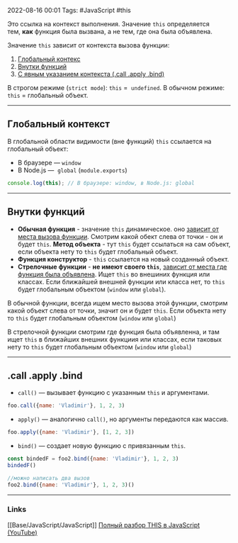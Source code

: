 2022-08-16 00:01
Tags: #JavaScript #this

Это ссылка на контекст выполнения.
Значение `this` определяется тем, **как** функция была вызвана, а не тем, где она была объявлена.

Значение `this` зависит от контекста вызова функции:

1) [Глобальный контекс](#Глобальный%20контекст)
2) [Внутки функций](#Внутки%20функций)
3) [С явным указанием контекста (.call .apply .bind)](#.call%20.apply%20.bind)

В строгом режиме (`strict mode`): `this` =  `undefined`.
В обычном режиме: `this` = глобальный объект.

---
## Глобальный контекст

В глобальной области видимости (вне функций) `this` ссылается на глобальный объект:

- В браузере — `window`
- В Node.js —  `global` (`module.exports`)

```js
console.log(this); // В браузере: window, в Node.js: global
```


---
## Внутки функций

- **Обычная функция** - значение `this` динамическое. оно <u>зависит от места вызова функции</u>. Смотрим какой обект слева от точки - он и будет `this`. **Метод объекта** - тут `this` будет ссылаться на сам объект, если объекта нету то `this` будет глобальный объект.
- **Функция конструктор** - `this` ссылается на новый созданный объект.
- **Стрелочные функции** - **не имеют своего `this`**, <u>зависит от места где функция была объявлена</u>. Ищет `this` во внешиних функция или классах. Если ближайшей внешней функции или класса нет, то `this` будет глобальным объектом (`window` или `global`).

 В обычной функции, всегда ищем место вызова этой функции, смотрим какой объект слева от точки, значит он и будет `this`.
 Если объекта нету то `this` будет глобальным объектом (`window` или `global`)

В стрелочной функции смотрим где функция была объявленна, и там ищет `this` в ближайших внешних функциия или классах, если таковых нету то `this` будет глобальным объектом (`window` или `global`)

---
## .call .apply .bind

- `call()` — вызывает функцию с указанным `this` и аргументами.
```js
foo.call({name: 'Vladimir'}, 1, 2, 3)
```

- `apply()` — аналогично `call()`, но аргументы передаются как массив.
```js
foo.apply({name: 'Vladimir'}, [1, 2, 3])
```

- `bind()` — создает новую функцию с привязанным `this`.
```js
const bindedF = foo2.bind({name: 'Vladimir'}, 1, 2, 3)  
bindedF()

//можно написать два вызов  
foo2.bind({name: 'Vladimir'}, 1, 2, 3)()
```

---
### Links
[[Base/JavaScript/JavaScript]]
[Полный разбор THIS в JavaScript (YouTube)](https://www.youtube.com/watch?v=aFxQvCqrUC0)